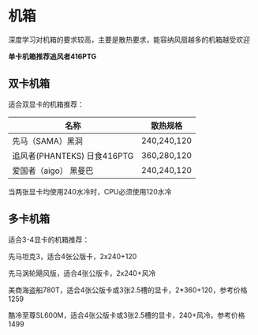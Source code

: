 # 机箱

深度学习对机箱的要求较高，主要是散热要求，能容纳风扇越多的机箱越受欢迎

**单卡机箱推荐追风者416PTG**



## 双卡机箱

适合双显卡的机箱推荐：

| 名称                        | 散热规格    |
| --------------------------- | ----------- |
| 先马（SAMA）黑洞            | 240,240,120 |
| 追风者(PHANTEKS) 日食416PTG | 360,280,120 |
| 爱国者（aigo） 黑曼巴       | 240,240,120 |

当两张显卡均使用240水冷时，CPU必须使用120水冷



## 多卡机箱

适合3-4显卡的机箱推荐：

先马坦克3，适合4张公版卡，2x240+120

先马涡轮飓风版，适合4张公版卡，2x240+风冷

美商海盗船780T，适合4张公版卡或3张2.5槽的显卡，2*360+120，参考价格1259

酷冷至尊SL600M，适合4张公版卡或3张2.5槽的显卡，240+风冷，参考价格1499
